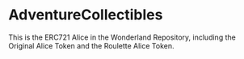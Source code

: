 # AdventureCollectibles

This is the ERC721 Alice in the Wonderland Repository, including the Original Alice Token and the Roulette Alice Token.
